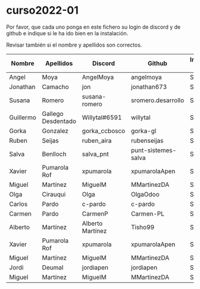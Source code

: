 # curso2022-01

Por favor, que cada uno ponga en este fichero su login de discord y de github e indique si le ha ido bien en la instalación.

Revisar también si el nombre y apellidos son correctos.

| Nombre | Apellidos | Discord | Github | Instalación (SI/NO) | Git (SI/NO) |
| -- | -- | -- | -- | -- | -- |
| Angel | Moya | AngelMoya | angelmoya | SI | SI |
| Jonathan | Camacho | jon | jonathan673 | SI | SI |
| Susana | Romero | susana-romero | sromero.desarrollo | SI | SI |
| Guillermo | Gallego Desdentado | Willytal#6591 | willytal | SI | SI |
| Gorka | Gonzalez | gorka_ccbosco | gorka-gl | SI | SI |
| Ruben | Seijas | ruben_aira | rubenseijas | SI | SI |
| Salva | Benlloch | salva_pnt | punt-sistemes-salva | SI | SI |
| Xavier | Pumarola Rof | xpumarola | xpumarolaApen | SI | SI |
| Miguel | Martínez | MiguelM | MMartinezDA | SI | SI |
| Olga | Cirauqui | Olga | OlgaOdoo | SI | SI |
| Carlos | Pardo | c-pardo | c-pardo | SI | SI |
| Carmen | Pardo | CarmenP | Carmen-PL | SI | SI |
| Alberto | Martínez | Alberto Martínez | Tisho99 | SI | SI |
| Xavier | Pumarola Rof | xpumarola | xpumarolaApen | SI | SI |
| Miguel | Martínez | MiguelM | MMartinezDA | SI | SI |
| Jordi | Deumal | jordiapen | jordiapen | SI | SI |
| Miguel | Martínez | MiguelM | MMartinezDA | SI | SI |